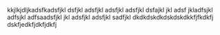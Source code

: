 kkjlkjdljkadsfkadsfjkl dsfjkl adsfjkl adsfjkl adsfjkl dsfajkl jkl adsf jkladfsjkl adfsjkl adfsaadsfjkl jkl adsfjkl adsfjkl sadfjkl dkdkdskdkdskdskdkkfjfkdkfj dskfjedkfjdkfjdkfj